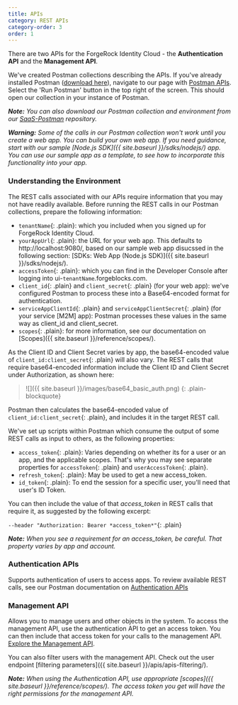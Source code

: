 ```yaml
---
title: APIs
category: REST APIs
category-order: 3
order: 1
---
```



There are two APIs for the ForgeRock Identity Cloud - the **Authentication API** and the **Management API**.

We've created Postman collections describing the APIs. If you've already installed Postman ([download here](https://www.getpostman.com/apps)), navigate to our page with [Postman APIs](https://developer-api.forgerock.com). Select the 'Run Postman' button in the top right of the screen. This should open our collection in your instance of Postman.

_**Note:** You can also download our Postman collection and environment from our [SaaS-Postman](https://github.com/ForgeCloud/SaaS-Postman) repository._

_**Warning:** Some of the calls in our Postman collection won't work until you create a web app. You can build your own web app. If you need guidance, start with our sample [Node.js SDK]({{ site.baseurl }}/sdks/nodejs/) app. You can use our sample app as a template, to see how to incorporate this functionality into your app._


### Understanding the Environment

The REST calls associated with our APIs require information that you may not have readily available. Before running the REST calls in our Postman collections, prepare the following information:

* `tenantName`{: .plain}: which you included when you signed up for ForgeRock Identity Cloud.
* `yourAppUrl`{: .plain}: the URL for your web app. This defaults to http://localhost:9080/, based on our sample web app disucssed in the following section: [SDKs: Web App (Node.js SDK)]({{ site.baseurl }}/sdks/nodejs/).
* `accessToken`{: .plain}: which you can find in the Developer Console after logging into ui-`tenantName`.forgeblocks.com.
* `client_id`{: .plain} and `client_secret`{: .plain} (for your web app): we've configured Postman to process these into a Base64-encoded format for authentication.
* `serviceAppClientId`{: .plain} and `serviceAppClientSecret`{: .plain} (for your service [M2M] app): Postman processes these values in the same way as client_id and client_secret.
* `scopes`{: .plain}: for more information, see our documentation on [Scopes]({{ site.baseurl }}/reference/scopes/).

As the Client ID and Client Secret varies by app, the base64-encoded value of `client_id:client_secret`{: .plain} will also vary. The REST calls that require base64-encoded information include the Client ID and Client Secret under Authorization, as shown here:

> ![]({{ site.baseurl }}/images/base64_basic_auth.png)
{: .plain-blockquote}

Postman then calculates the base64-encoded value of `client_id:client_secret`{: .plain}, and includes it in the target REST call.

We've set up scripts within Postman which consume the output of some REST calls as input to others, as the following properties:

* `access_token`{: .plain}: Varies depending on whether its for a user or an app, and the applicable scopes. That's why you may see separate properties for `accessToken`{: .plain} and `userAccessToken`{: .plain}.
* `refresh_token`{: .plain}: May be used to get a new access_token.
* `id_token`{: .plain}: To end the session for a specific user, you'll need that user's ID Token.

You can then include the value of that *access_token* in REST calls that require it, as suggested by the following excerpt:

`--header "Authorization: Bearer *access_token*"`{: .plain}

_**Note:** When you see a requirement for an access_token, be careful. That property varies by app and account._


### Authentication APIs
Supports authentication of users to access apps. To review available REST calls, see our Postman documentation on
<a href="https://developer-api.forgerock.com/#8eec1175-0ced-4b72-8b1a-ced836167c87" target="_blank">Authentication APIs</a>


### Management API
Allows you to manage users and other objects in the system. To access the management API, use the authentication API to get an access token. You can then include that access token for your calls to the management API.  <a href="https://developer-api.forgerock.com/#316c2802-6751-44c8-b8a0-7dca67e33aa5" target="_blank">Explore the Management API</a>.

You can also filter users with the management API. Check out the user endpoint [filtering parameters]({{ site.baseurl }}/apis/apis-filtering/).

_**Note:** When using the Authentication API, use appropriate [scopes]({{ site.baseurl }}/reference/scopes/). The access token you get will have the right permissions for the management API._

<br>

